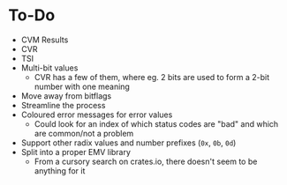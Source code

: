 # To-Do
- CVM Results
- CVR
- TSI
- Multi-bit values
  - CVR has a few of them, where eg. 2 bits are used to form a 2-bit number with one meaning
- Move away from bitflags
- Streamline the process
- Coloured error messages for error values
  - Could look for an index of which status codes are "bad" and which are common/not a problem
- Support other radix values and number prefixes (`0x`, `0b`, `0d`)
- Split into a proper EMV library
  - From a cursory search on crates.io, there doesn't seem to be anything for it
